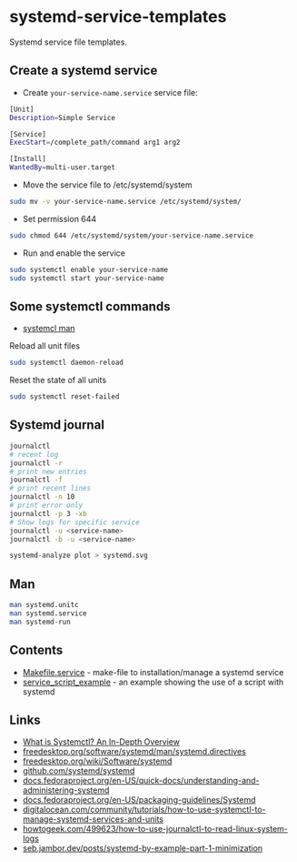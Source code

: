 # systemd-service-templates

Systemd service file templates.

## Create a systemd service

- Create `your-service-name.service` service file:

```bash
[Unit]
Description=Simple Service

[Service]
ExecStart=/complete_path/command arg1 arg2

[Install]
WantedBy=multi-user.target
```
- Move the service file to /etc/systemd/system

```bash
sudo mv -v your-service-name.service /etc/systemd/system/
```

- Set permission 644
```bash
sudo chmod 644 /etc/systemd/system/your-service-name.service
```
- Run and enable the service
```bash
sudo systemctl enable your-service-name
sudo systemctl start your-service-name
```

## Some systemctl commands

- [systemcl man](https://www.freedesktop.org/software/systemd/man/systemctl.html)

Reload all unit files
```bash
sudo systemctl daemon-reload
```

Reset the state of all units
```bash
sudo systemctl reset-failed
```

## Systemd journal

```bash
journalctl
# recent log
journalctl -r
# print new entries
journalctl -f
# print recent lines
journalctl -n 10
# print error only
journalctl -p 3 -xb
# Show logs for specific service
journalctl -u <service-name>
journalctl -b -u <service-name>

systemd-analyze plot > systemd.svg
```

## Man

```bash
man systemd.unitc
man systemd.service
man systemd-run
```

## Contents

- [Makefile.service](Makefile.service) - make-file to installation/manage a systemd service
- [service_script_example](examples/service_script_example/README.md) - an example showing the use of a script with systemd

## Links
- [What is Systemctl? An In-Depth Overview](https://www.liquidweb.com/kb/what-is-systemctl-an-in-depth-overview/)
- [freedesktop.org/software/systemd/man/systemd.directives](https://www.freedesktop.org/software/systemd/man/systemd.directives.html)
- [freedesktop.org/wiki/Software/systemd](https://www.freedesktop.org/wiki/Software/systemd/)
- [github.com/systemd/systemd](https://github.com/systemd/systemd)
- [docs.fedoraproject.org/en-US/quick-docs/understanding-and-administering-systemd](https://docs.fedoraproject.org/en-US/quick-docs/understanding-and-administering-systemd/)
- [docs.fedoraproject.org/en-US/packaging-guidelines/Systemd](https://docs.fedoraproject.org/en-US/packaging-guidelines/Systemd/)
- [digitalocean.com/community/tutorials/how-to-use-systemctl-to-manage-systemd-services-and-units](https://www.digitalocean.com/community/tutorials/how-to-use-systemctl-to-manage-systemd-services-and-units)
- [howtogeek.com/499623/how-to-use-journalctl-to-read-linux-system-logs](https://www.howtogeek.com/499623/how-to-use-journalctl-to-read-linux-system-logs/)
- [seb.jambor.dev/posts/systemd-by-example-part-1-minimization](https://seb.jambor.dev/posts/systemd-by-example-part-1-minimization/)
